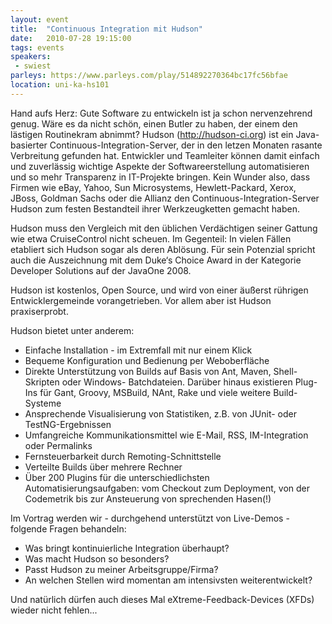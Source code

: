 ```yaml
---
layout: event
title:  "Continuous Integration mit Hudson"
date:   2010-07-28 19:15:00
tags: events
speakers:
 - swiest
parleys: https://www.parleys.com/play/514892270364bc17fc56bfae
location: uni-ka-hs101
---
```


Hand aufs Herz: Gute Software zu entwickeln ist ja schon nervenzehrend genug. Wäre es da nicht schön, einen Butler zu haben, der einem den lästigen Routinekram abnimmt? Hudson (http://hudson-ci.org) ist ein Java-basierter Continuous-Integration-Server, der in den letzen Monaten rasante Verbreitung gefunden hat. Entwickler und Teamleiter können damit einfach und zuverlässig wichtige Aspekte der Softwareerstellung automatisieren und so mehr Transparenz in IT-Projekte bringen. Kein Wunder also, dass Firmen wie eBay, Yahoo, Sun Microsystems, Hewlett-Packard, Xerox, JBoss, Goldman Sachs oder die Allianz den Continuous-Integration-Server Hudson zum festen Bestandteil ihrer Werkzeugketten gemacht haben.

Hudson muss den Vergleich mit den üblichen Verdächtigen seiner Gattung wie etwa CruiseControl nicht scheuen. Im Gegenteil: In vielen Fällen etabliert sich Hudson sogar als deren Ablösung. Für sein Potenzial spricht auch die Auszeichnung mit dem Duke‘s Choice Award in der Kategorie Developer Solutions auf der JavaOne 2008.

Hudson ist kostenlos, Open Source, und wird von einer äußerst rührigen Entwicklergemeinde vorangetrieben. Vor allem aber ist Hudson praxiserprobt.

Hudson bietet unter anderem:

- Einfache Installation - im Extremfall mit nur einem Klick
- Bequeme Konfiguration und Bedienung per Weboberfläche
- Direkte Unterstützung von Builds auf Basis von Ant, Maven, Shell-Skripten oder Windows- Batchdateien. Darüber hinaus existieren Plug-Ins für Gant, Groovy, MSBuild, NAnt, Rake und viele weitere Build-Systeme
- Ansprechende Visualisierung von Statistiken, z.B. von JUnit- oder TestNG-Ergebnissen
- Umfangreiche Kommunikationsmittel wie E-Mail, RSS, IM-Integration oder Permalinks
- Fernsteuerbarkeit durch Remoting-Schnittstelle
- Verteilte Builds über mehrere Rechner
- Über 200 Plugins für die unterschiedlichsten Automatisierungsaufgaben: vom Checkout zum Deployment, von der Codemetrik bis zur Ansteuerung von sprechenden Hasen(!)


Im Vortrag werden wir - durchgehend unterstützt von Live-Demos - folgende Fragen behandeln:

- Was bringt kontinuierliche Integration überhaupt?
- Was macht Hudson so besonders?
- Passt Hudson zu meiner Arbeitsgruppe/Firma?
- An welchen Stellen wird momentan am intensivsten weiterentwickelt? 


Und natürlich dürfen auch dieses Mal eXtreme-Feedback-Devices (XFDs) wieder nicht fehlen...